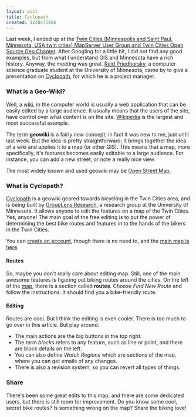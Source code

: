 ```yaml
---
layout: post
title: Cyclopath
created: 1238473866
---
```


Last week, I ended up at the [Twin Cities (Minneapolis and Saint Paul, Minnesota, USA twin cities) MapServer User Group and Twin Cities Open Source Geo Chapter](http://wiki.osgeo.org/wiki/Twin_Cities).  After Googling for a little bit, I did not find any good examples, but from what I understand GIS and Minnesota have a rich history.  Anyway, the meeting was great.  [Reid Priedhorsky](http://reidster.net/), a computer science graduate student at the University of Minnesota, came by to give a presentation on [Cyclopath](http://cyclopath.org/), for which he is a project manager.

### What is a Geo-Wiki?

Well, a [wiki](http://en.wikipedia.org/wiki/Wiki), in the computer world is usually a web application that can be easily edited by a large audience.  It usually means that the users of the site, have control over what content is on the site.  [Wikipedia](http://wikipedia.org/) is the largest and most successful example.

The term **geowiki** is a fairly new concept; in fact it was new to me, just until last week.  But the idea is pretty straightforward; it brings together the idea of a wiki and applies it to a map (or other GIS).  This means that a map, more specifically, it's features becomes easily editable to a large audience.  For instance, you can add a new street, or note a really nice view.

The most widely known and used geowiki may be [Open Street Map](http://www.openstreetmap.org/),

### What is Cyclopath?

[Cyclopath](http://cyclopath.org/) is a geowiki geared towards bicycling in the Twin Cities area, and is being built by [GroupLens Research](http://grouplens.org/), a research group at the University of Minnesota.  It allows anyone to edit the features on a map of the Twin Cities.  Yes, anyone!  The main goal of the free editing is to put the power of determining the best bike routes and features in to the hands of the bikers in the Twin Cities.

You can [create an account](http://cyclopath.org/index.php?title=Special:UserLogin&amp;returnto=Main_Page), though there is no need to, and the [main map is here](http://magic.cyclopath.org/).

#### Routes

So, maybe you don't really care about editing map.  Still, one of the main awesome features is figuring out biking routes around the cities.  On the left of the [map](http://magic.cyclopath.org/), there is a section called **routes**.  Choose *Find New Route* and follow the instructions.  It should find you a bike-friendly route.

#### Editing

Routes are cool.  But I think the editing is even cooler.  There is too much to go over in this article.  But play around.

* The main actions are the big buttons in the top right.  
* The term *blocks* refers to any feature, such as line or point, and there are block details on the left.  
* You can also define *Watch Regions* which are sections of the map, where you can get emails of any changes.
* There is also a revision system, so you can revert all types of things.

### Share

There's been some great edits to this map, and there are some dedicated users, but there is still room for improvement.  Do you know some cool, secret bike routes?  Is something wrong on the map?  Share the biking love!
